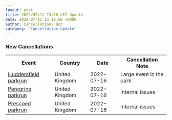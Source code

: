 ```yaml
---
layout: post
title: 2022/07/11 15:18 UTC Update
date: 2022-07-11 15:18:08 +0000
author: Cancellations Bot
category: 'Cancellation Update'
---
```


<h3>New Cancellations</h3>
<div class='hscrollable'>
<table style='width: 100%'>
    <tr>
        <th>Event</th>
        <th>Country</th>
        <th>Date</th>
        <th>Cancellation Note</th>
    </tr>
    <tr>
        <td><a href="https://www.parkrun.org.uk/huddersfield">Huddersfield parkrun</a></td>
        <td>United Kingdom</td>
        <td>2022-07-16</td>
        <td>Large event in the park</td>
    </tr>
    <tr>
        <td><a href="">Peregrine parkrun</a></td>
        <td>United Kingdom</td>
        <td>2022-07-16</td>
        <td>Internal issues</td>
    </tr>
    <tr>
        <td><a href="">Prescoed parkrun</a></td>
        <td>United Kingdom</td>
        <td>2022-07-16</td>
        <td>Internal issues</td>
    </tr>
</table>
</div>

